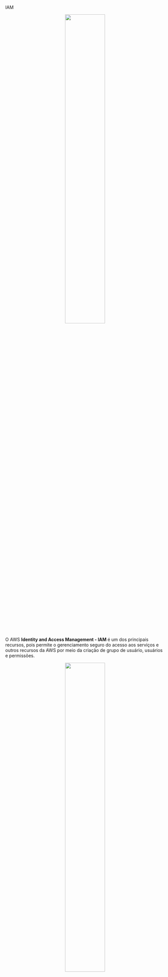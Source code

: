 IAM

<div align="center">
  <img src="https://branditechture.agency/brand-logos/wp-content/uploads/wpdm-cache/AWS-IAM-900x0.png" width="50%">
</div>

O AWS <b>Identity and Access Management - IAM </b> é um dos principais recursos, pois permite o gerenciamento seguro do acesso aos serviços e outros recursos da AWS por meio da criação de grupo de usuário, usuários e permissões.

<div align="center">
  <img src="https://user-images.githubusercontent.com/72712095/227651287-bb0f47cf-106b-4b27-be56-f954afef6bbb.png" width="50%">
</div>


<details><summary> <h3>Recursos</h3></summary>
<ul>
    <li><b>Acesso compartilhado a contas da AWS:</b> Fornece permissões de acesso a outros usuários</li>
    <li><b>Permissões granulares:</b> Usuários podem ter níveis de acessos diferentes de acordo com suas funções (papéis) em uma consta AWS</li>
    <li><b>MFA:</b> Autenticaçãi de múltiplos fatores</li>
    <li><b>Integração com serviços AWS:</b>Estabelece níveis de permissões de acesso aos serviços AWS</li>
    <li><b>Gratuito:</b> O IAM não possui custos ou limites de uso</li>
</ul> 
</details>


<details><summary> <h3>Termos e conceitos</h3></summary>
<ul>
<li><b>Identity:</b> Fornece acesso a uma conta na AWS</li>
<li><b>IAM Users:</b> Representa uma pessoa ou serviço que utiliza serviços AWS</li>
<li><b>IAM Groups:</b> Coleção de usuários IAM
<li><b>IAM Roles:</b> Conjunto de permissões que determinam o nível de acesso de uma identidade aos serviços da AWS

<div align="center">
<img src="https://cloudiofy.com/wp-content/uploads/2022/08/iam-entities.png" width="70%">
</div>  
  
</li>
  
<li><b>IAM Policies:</b> Define permissões de acesso a serviços AWS
  
<ul>
<li><b>Inline policy:</b> permissões atreladas diretamente a uma identidade (não são reaproveitáveis)
  
<div align="center">
<img src="https://docs.aws.amazon.com/pt_br/IAM/latest/UserGuide/images/policies-inline-policies.diagram.png" width="70%">
</div>

</li>
<li><b>Managed policy:</b> Conjunto de permissões disponível para várias identidades</li>
<div align="center">
<img src="https://docs.aws.amazon.com/pt_br/IAM/latest/UserGuide/images/policies-aws-managed-policies.diagram.png" width="70%">
</div>
</ul>   
</li>
<li><b>IAM Permissions:</b> Nível mais baixo da hierarquia, determina se uma identidade pode ou não tomar uma ação sobre um recurso na AWS (Allow/Deny)</li>
</ul>
</details>


<details><summary> <h3>Boas práticas</h3></summary>

 <p>
    A AWS tem uma lista de melhores práticas para ajudar desenvolvedores e profissionais de TI a gerenciar o acesso aos recursos da AWS.  
 </p>

<ul>
    <li><b>Conta raiz:</b> não utilizá-la em tarefas diárias de desenvolvimento. É mais voltada para gerenciar:
    <ul>
      <li>Painel de contas</li>
      <li>Definir quem são os administradores</li>
      <li>Planos e/ou serviços da AWS</li>
    </ul>
    </li>
    <li><b>Usários:</b> Crie usuários individuais e se necessário defina grupo para esses usuários</li>
    <li><b>Privilégios mínimos:</b> Prover apenas o nível de acesso necessário</li>
    <li><b>Permissões:</b> Utilizar grupos de usuários com permissões</li>
    <li><b>Auditoria:</b> Ativar o AWS CloudTrail</li>
    <li><b>Senhas:</b> Sempre use senhas fortes</li>
    <li><b>MFA:</b> Ativar para usuários privilegiados</li>
</ul> 
</details>
